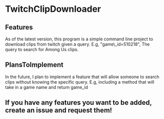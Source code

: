 # TwitchClipDownloader 

## Features
As of the latest version, this program is a simple command line project
to download clips from twitch given a query.
E.g, "game\\_id=510218", The query to search for Among Us clips.

## PlansToImplement

In the future, I plan to implement a feature that will allow someone to search clips
without knowing the specific query.
E.g, including a method that will take in a game name and return game_id

## If you have any features you want to be added, create an issue and request them!
